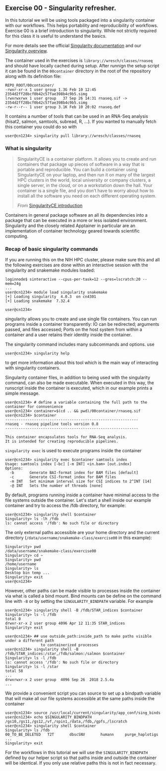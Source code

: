 ## Exercise 00 - Singularity refresher.

In this tutorial we will be using tools packaged into a singularity container
with our workflows. This helps portability and reproducibility of workflows.
Exercise 00 is a brief introduction to singularity. While not strictly required
for this class it is useful to understand the basics.

For more details see the official [Singularity documentation](https://sylabs.io/guides/latest/user-guide/)
and our [Singularity overview](https://hpc.nih.gov/apps/singularity.html).

The container used in the exercises is `library://wresch/classes/rnaseq` and
should have locally cached during setup. After runnign the setup script it
can be found in the `00container` directory in the root of the repository along with
its definition file:

```
REPO_ROOT/00container/
-rwxr-xr-x 1 user group 1.3G Feb 10 12:45 2354d2ff28bcf0b42c57fae398b4c9b5.simg
lrwxrwxrwx 1 user group   37 Sep 26 14:31 rnaseq.sif -> 2354d2ff28bcf0b42c57fae398b4c9b5.simg
-rw-r--r-- 1 user group 3.1K Feb 10 20:02 rnaseq.def
```

It contains a number of tools that can be used in an RNA-Seq analysis (hisat2,
salmon, samtools, subread, R, ...). If you wanted to manually fetch this
container you could do so with

```console
user@cn1234> singularity pull library://wresch/classes/rnaseq
```

### What is singularity

> SingularityCE is a container platform. It allows you to create and run
> containers that package up pieces of software in a way that is portable and
> reproducible. You can build a container using SingularityCE on your laptop, and
> then run it on many of the largest HPC clusters in the world, local university
> or company clusters, a single server, in the cloud, or on a workstation down
> the hall. Your container is a single file, and you don’t have to worry about
> how to install all the software you need on each different operating system.
> 
> _From_ [SingularityCE introduction](https://docs.sylabs.io/guides/latest/user-guide/introduction.html)

Containers in general package software an all its dependencies into a package
that can be executed in a more or less isolated environment. Singularity and
the closely related Apptainer in particular are an implementation of container
technology geared towards scientific computing.

### Recap of basic singularity commands

If you are running this on the NIH HPC cluster, please make sure this and all
the following exercises are done within an interactive session with the
singularity and snakemake modules loaded:

```console
loginnode$ sinteractive --cpus-per-task=12 --gres=lscratch:20 --mem=24g
...
user@cn1234> module load singularity snakemake
[+] Loading singularity  4.0.3  on cn4301
[+] Loading snakemake  7.32.4

user@cn1234>
```

singularity allows you to create and use single file containers. You can run
programs inside a container transparently: IO can be redirected; arguments
passed, and files accessed; Ports on the host system from within a container
and a user retains their identity inside the container.

The singularity command includes many subcommands and options. use

```console
user@cn1234> singularity help
```

to get more information about this tool which is the main way of interacting
with singularity containers.

Singularity container files, in addition to being used with the singularity command,
can also be made executable. When executed in this way, the runscript inside the
container is executed, which in our example prints a simple message.

```console
user@cn1234> # define a variable containing the full path to the container for connvenience
user@cn1234> container=$(cd .. && pwd)/00container/rnaseq.sif
user@cn1234> $container
------------------------------------------------------------
rnaseq - rnaseq pipeline tools version 0.8
------------------------------------------------------------

This container encapsulates tools for RNA-Seq analysis.
It is intended for creating reproducible pipelines.

```

`singularity exec` is used to execute programs inside the container

```console
user@cn1234> singularity exec $container samtools index
Usage: samtools index [-bc] [-m INT] <in.bam> [out.index]
Options:
  -b       Generate BAI-format index for BAM files [default]
  -c       Generate CSI-format index for BAM files
  -m INT   Set minimum interval size for CSI indices to 2^INT [14]
  -@ INT   Sets the number of threads [none]
```

By default, programs running inside a container have minimal access
to the file systems outside the container. Let's start a shell inside our
example container and try to access the /fdb directory, for example:

```console
user@cn1234> singularity shell $container
Singularity> ls -lh /fdb                           
ls: cannot access '/fdb': No such file or directory
```

The only external paths accessible are your home directory and the current
directory (`/data/username/snakemake-class/exercise00` in this example):

```console
Singularity> pwd
/data/username/snakemake-class/exercise00
Singularity> cd ~
Singularity> pwd
/home/username
Singularity> ls
Desktop bin temp ...
Singularity> exit
user@cn1234>
```

However, other paths can be made visible to processes inside the container via
what is called a bind mount. Bind mounts can be define on the command line with `-B`
or by setting the `SINGULARITY_BINDPATH` variable. For example

```console
user@cn1234> singularity shell -B /fdb/STAR_indices $container
Singularity> ls -l /fdb
total 0                                                 
drwxr-xr-x 2 user group 4096 Apr 12 11:35 STAR_indices
Singularity> exit

user@cn1234> ## use outside_path:inside_path to make paths visible under a different path
                to containerized processes
user@cn1234> singularity shell -B /fdb/STAR_indices:/star,/fdb/salmon:/salmon $container
Singularity> ls -l /fdb
ls: cannot access '/fdb': No such file or directory
Singularity> ls -l /star
total 58
...
drwxrwxr-x 2 user group  4096 Sep 26  2018 2.5.4a
...
```

We provide a convenient script you can source to set up a bindpath
variable that will make all our file systems accessible at the same paths
inside the container

```console
user@cn1234> source /usr/local/current/singularity/app_conf/sing_binds
user@cn1234> echo $SINGULARITY_BINDPATH
/gs10,/gs11,/gs12,/vf,/spin1,/data,/fdb,/gpfs,/lscratch
user@cn1234> singularity shell $container
Singularity> ls /fdb
00_TO_BE_DELETED   T2T       dbscSNV       humann     purge_haplotigs
...
Singularity> exit
```

For the workflows in this tutorial we will use the `SINGULARITY_BINDPATH`
defined by our helper script so that paths inside and outside the container
will be identical. If you only use relative paths this is not in fact
necessary.

